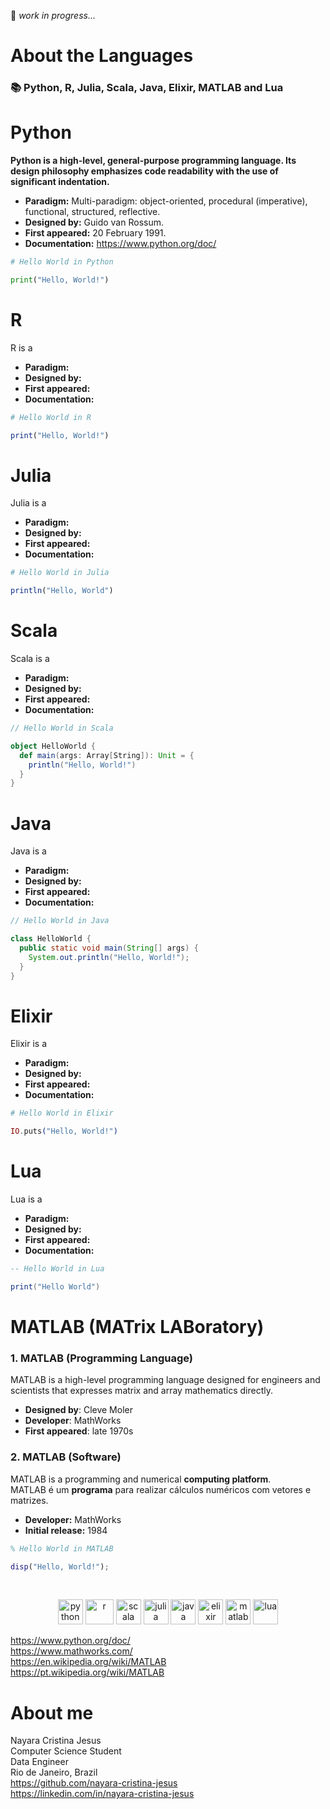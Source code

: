 :construction: *work in progress...*

# About the Languages
### :books: Python, R, Julia, Scala, Java, Elixir, MATLAB and Lua

# Python
**Python is a high-level, general-purpose programming language. Its design philosophy emphasizes code readability with the use of significant indentation.**
- **Paradigm:**	Multi-paradigm: object-oriented, procedural (imperative), functional, structured, reflective.
- **Designed by:**	Guido van Rossum.
- **First appeared:**	20 February 1991.
- **Documentation:** https://www.python.org/doc/

```python
# Hello World in Python

print("Hello, World!")
```

# R 
R is a 
- **Paradigm:**	
- **Designed by:**	
- **First appeared:**	
- **Documentation:** 

```R
# Hello World in R

print("Hello, World!")
```

# Julia
Julia is a 
- **Paradigm:**	
- **Designed by:**	
- **First appeared:**	
- **Documentation:** 

```Julia
# Hello World in Julia

println("Hello, World")
```

# Scala
Scala is a 
- **Paradigm:**	
- **Designed by:**	
- **First appeared:**	
- **Documentation:** 

```Scala
// Hello World in Scala

object HelloWorld {
  def main(args: Array[String]): Unit = {
    println("Hello, World!")
  }
}
```

# Java
Java is a 
- **Paradigm:**	
- **Designed by:**	
- **First appeared:**	
- **Documentation:** 

```Java
// Hello World in Java

class HelloWorld {
  public static void main(String[] args) {
    System.out.println("Hello, World!");
  }
}
```

# Elixir
Elixir is a 
- **Paradigm:**	
- **Designed by:**	
- **First appeared:**	
- **Documentation:** 

```Elixir
# Hello World in Elixir

IO.puts("Hello, World!")
```

# Lua
Lua is a 
- **Paradigm:**	
- **Designed by:**	
- **First appeared:**	
- **Documentation:** 

```Lua
-- Hello World in Lua

print("Hello World") 
```

# MATLAB (MATrix LABoratory)

### 1. MATLAB (Programming Language)
MATLAB is a high-level programming language designed for engineers and scientists that expresses matrix and array mathematics directly.

- **Designed by**:	Cleve Moler
- **Developer**:	MathWorks 
- **First appeared**: late 1970s

### 2. MATLAB (Software)

MATLAB is a programming and numerical **computing platform**. <br>
MATLAB é um **programa** para realizar cálculos numéricos com vetores e matrizes.

- **Developer:** MathWorks
- **Initial release:** 1984

```MATLAB
% Hello World in MATLAB

disp("Hello, World!");
```

 <br> 
 <p align="center">
  <img src="https://cdn.jsdelivr.net/gh/devicons/devicon/icons/python/python-original.svg" alt="python" width="40" height="40"/>
  <img src="https://cdn.jsdelivr.net/gh/devicons/devicon/icons/r/r-original.svg" alt="r" width="45" height="40"/>
  <img src="https://cdn.jsdelivr.net/gh/devicons/devicon/icons/scala/scala-original.svg" alt="scala" width="40" height="40"/>
  <img src="https://cdn.jsdelivr.net/gh/devicons/devicon/icons/julia/julia-original.svg" alt="julia" width="40" height="40"/>
  <img src="https://cdn.jsdelivr.net/gh/devicons/devicon/icons/java/java-original.svg" alt="java" width="40" height="40"/>
  <img src="https://cdn.jsdelivr.net/gh/devicons/devicon/icons/elixir/elixir-original.svg" alt="elixir" width="40" height="40"/>
  <img src="https://cdn.jsdelivr.net/gh/devicons/devicon/icons/matlab/matlab-original.svg" alt="matlab" width="40" height="40"/>
  <img src="https://cdn.jsdelivr.net/gh/devicons/devicon/icons/lua/lua-original.svg" alt="lua" width="40" height="40"/>
</p>

https://www.python.org/doc/ <br>
https://www.mathworks.com/ <br>
https://en.wikipedia.org/wiki/MATLAB <br>
https://pt.wikipedia.org/wiki/MATLAB 

# About me
Nayara Cristina Jesus <br>
Computer Science Student <br>
Data Engineer <br>
Rio de Janeiro, Brazil <br>
https://github.com/nayara-cristina-jesus <br>
https://linkedin.com/in/nayara-cristina-jesus <br>
